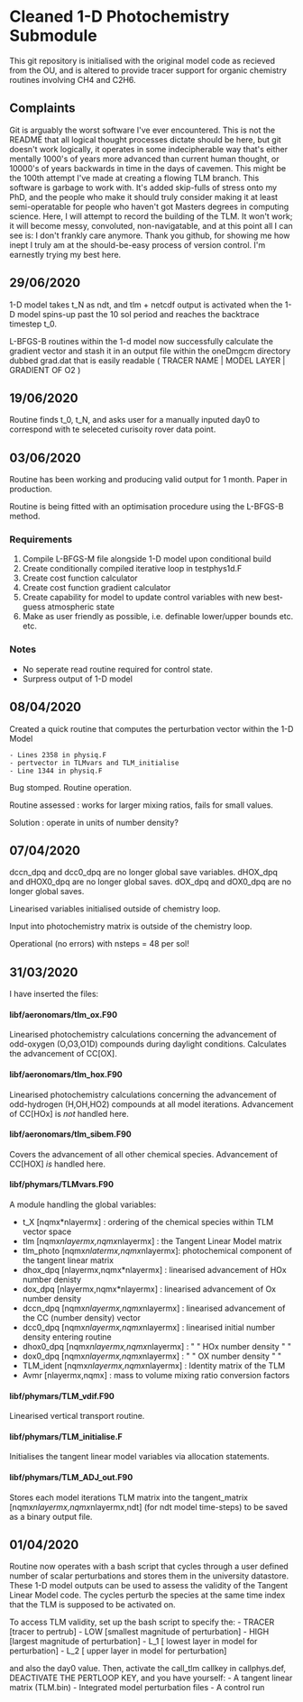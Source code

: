 # Cleaned 1-D Photochemistry Submodule 

This git repository is initialised with the original model code as recieved from the 
OU, and is altered to provide tracer support for organic chemistry routines involving
CH4 and C2H6. 

## Complaints

Git is arguably the worst software I've ever encountered. This is not the README that
all logical thought processes dictate should be here, but git doesn't work logically,
it operates in some indecipherable way that's either mentally 1000's of years more
advanced than current human thought, or 10000's of years backwards in time in the days
of cavemen. This might be the 100th attempt I've made at creating a flowing TLM branch.
This software is garbage to work with. It's added skip-fulls of stress onto my PhD, 
and the people who make it should truly consider making it at least semi-operatable for
people who haven't got Masters degrees in computing science. Here, I will attempt to
record the building of the TLM. It won't work; it will become messy, convoluted, 
non-navigatable, and at this point all I can see is: I don't frankly care anymore. Thank
you github, for showing me how inept I truly am at the should-be-easy process of version
control. I'm earnestly trying my best here.

## 29/06/2020

1-D model takes t_N as ndt, and tlm + netcdf output is activated when the 1-D model 
spins-up past the 10 sol period and reaches the backtrace timestep t_0.

L-BFGS-B routines within the 1-d model now successfully calculate the gradient 
vector and stash it in an output file within the oneDmgcm directory dubbed
grad.dat that is easily readable ( TRACER NAME | MODEL LAYER | GRADIENT OF O2 )

## 19/06/2020

Routine finds t_0, t_N, and asks user for a manually inputed day0 to correspond with te
seleceted curisoity rover data point.

## 03/06/2020

Routine has been working and producing valid output for 1 month. Paper in production.

Routine is being fitted with an optimisation procedure using the L-BFGS-B method. 

### Requirements 

1. Compile L-BFGS-M file alongside 1-D model upon conditional build
2. Create conditionally compiled iterative loop in testphys1d.F 
3. Create cost function calculator
4. Create cost function gradient calculator 
5. Create capability for model to update control variables with new best-guess atmospheric state
6. Make as user friendly as possible, i.e. definable lower/upper bounds etc. etc.

### Notes

- No seperate read routine required for control state. 
- Surpress output of 1-D model





## 08/04/2020

Created a quick routine that computes the perturbation vector within the 1-D Model

	- Lines 2358 in physiq.F
	- pertvector in TLMvars and TLM_initialise
	- Line 1344 in physiq.F

Bug stomped. Routine operation. 

Routine assessed : works for larger mixing ratios, fails for small values. 

Solution : operate in units of number density?

## 07/04/2020

dccn_dpq and dcc0_dpq are no longer global save variables.
dHOX_dpq and dHOX0_dpq are no longer global saves.
dOX_dpq and dOX0_dpq are no longer global saves.

Linearised variables initialised outside of chemistry loop.

Input into photochemistry matrix is outside of the chemistry loop.

Operational (no errors) with nsteps = 48 per sol!

## 31/03/2020

I have inserted the files:

#### libf/aeronomars/tlm_ox.F90

Linearised photochemistry calculations concerning the advancement of odd-oxygen (O,O3,O1D)
compounds during daylight conditions. Calculates the advancement of CC[OX].

#### libf/aeronomars/tlm_hox.F90

Linearised photochemistry calculations concerning the advancement of odd-hydrogen (H,OH,HO2)
compounds at all model iterations. Advancement of CC[HOx] is *not* handled here.

#### libf/aeronomars/tlm_sibem.F90

Covers the advancement of all other chemical species. Advancement of CC[HOX] *is* handled
here.

#### libf/phymars/TLMvars.F90

A module handling the global variables:

- t_X [nqmx*nlayermx] : ordering of the chemical species within TLM vector space
- tlm [nqmx*nlayermx,nqmx*nlayermx] : the Tangent Linear Model matrix
- tlm_photo [nqmx*nlatermx,nqmx*nlayermx]: photochemical component of the tangent linear matrix
- dhox_dpq [nlayermx,nqmx*nlayermx] : linearised advancement of HOx number denisty
- dox_dpq [nlayermx,nqmx*nlayermx] : linearised advancement of Ox number density
- dccn_dpq [nqmx*nlayermx,nqmx*nlayermx] : linearised advancement of the CC (number density) vector
- dcc0_dpq [nqmx*nlayermx,nqmx*nlayermx] : linearised initial number density entering routine
- dhox0_dpq [nqmx*nlayermx,nqmx*nlayermx] : " " HOx number density " "
- dox0_dpq [nqmx*nlayermx,nqmx*nlayermx] : " " OX number density " "
- TLM_ident [nqmx*nlayermx,nqmx*nlayermx] : Identity matrix of the TLM
- Avmr [nlayermx,nqmx] : mass to volume mixing ratio conversion factors

#### libf/phymars/TLM_vdif.F90

Linearised vertical transport routine.

#### libf/phymars/TLM_initialise.F

Initialises the tangent linear model variables via allocation statements.

#### libf/phymars/TLM_ADJ_out.F90

Stores each model iterations TLM matrix into the tangent_matrix [nqmx*nlayermx,nqmx*nlayermx,ndt]
(for ndt model time-steps) to be saved as a binary output file.

## 01/04/2020 

Routine now operates with a bash script that cycles through a user defined number of scalar 
perturbations and stores them in the university datastore. These 1-D model outputs can be used to 
assess the validity of the Tangent Linear Model code. The cycles perturb the species at the same
time index that the TLM is supposed to be activated on.

To access TLM validity, set up the bash script to specify the:
	- TRACER [tracer to pertrub]
	- LOW [smallest magnitude of perturbation]
	- HIGH [largest magnitude of perturbation]
	- L_1 [ lowest layer in model for perturbation]
	- L_2 [ upper layer in model for perturbation]

and also the day0 value. Then, activate the call_tlm callkey in callphys.def, DEACTIVATE THE 
PERTLOOP KEY, and you have yourself:
	- A tangent linear matrix (TLM.bin)
	- Integrated model perturbation files
	- A control run 
